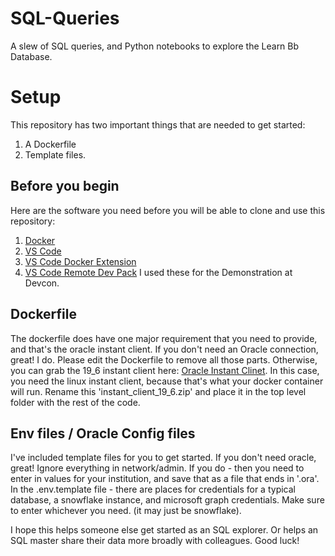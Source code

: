 # SQL-Queries
A slew of SQL queries, and Python notebooks to explore the Learn Bb Database.

# Setup
This repository has two important things that are needed to get started:
1. A Dockerfile
2. Template files.

## Before you begin
Here are the software you need before you will be able to clone and use this repository:
1. [Docker](https://docs.docker.com/get-docker/)
2. [VS Code](https://code.visualstudio.com/download)
3. [VS Code Docker Extension](https://marketplace.visualstudio.com/items?itemName=ms-azuretools.vscode-docker)
4. [VS Code Remote Dev Pack](https://marketplace.visualstudio.com/items?itemName=ms-vscode-remote.vscode-remote-extensionpack)
I used these for the Demonstration at Devcon. 

## Dockerfile
The dockerfile does have one major requirement that you need to provide, and that's the oracle instant client. If you don't need an Oracle connection, great! I do. Please edit the Dockerfile to remove all those parts. Otherwise, you can grab the 19_6 instant client here: [Oracle Instant Clinet](https://www.oracle.com/database/technologies/instant-client/linux-x86-64-downloads.html).  In this case, you need the linux instant client, because that's what your docker container will run.  Rename this 'instant_client_19_6.zip' and place it in the top level folder with the rest of the code. 

## Env files / Oracle Config files
I've included template files for you to get started.  If you don't need oracle, great! Ignore everything in network/admin.  If you do - then you need to enter in values for your institution, and save that as a file that ends in '.ora'.  In the .env.template file - there are places for credentials for a typical database, a snowflake instance, and microsoft graph credentials.  Make sure to enter whichever you need. (it may just be snowflake).

I hope this helps someone else get started as an SQL explorer.  Or helps an SQL master share their data more broadly with colleagues. Good luck!
